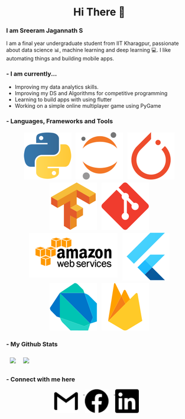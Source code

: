 <h1 align="center"> Hi There 👋 </h1>

<!--
**ssreeramj/ssreeramj** is a ✨ _special_ ✨ repository because its `README.md` (this file) appears on your GitHub profile.


### I am Sreeram Jagannath S

- 🔭 I’m currently working on an online multiplayer game using PyGame
- 🌱 I’m currently learning data structures and algorithms, flutter
- 👯 I’m looking to collaborate on ...
- 🤔 I’m looking for help with ...
- 💬 Ask me about ...
- 📫 How to reach me: ...
- 😄 Pronouns: ...
- ⚡ Fun fact: ...
-->

### I am Sreeram Jagannath S

I am a final year undergraduate student from IIT Kharagpur, passionate about data science :bar_chart:, machine learning and deep learning :computer:. I like automating things and building mobile apps.

### - I am currently...

- Improving my data analytics skills.
- Improving my DS and Algorithms for competitive programming
- Learning to build apps with  using flutter
- Working on a simple online multiplayer game using PyGame


### - Languages, Frameworks and Tools
<p align="center">
  
<img src="https://github.com/ssreeramj/ssreeramj/blob/master/assets/python.svg" alt="python" style="vertical-align:top; margin:4px">
<img src="https://github.com/ssreeramj/ssreeramj/blob/master/assets/jupyter-icon.svg" alt="jupyter-icon" style="vertical-align:top; margin:4px">
<img src="https://github.com/ssreeramj/ssreeramj/blob/master/assets/pytorch-icon.svg" alt="pytorch" style="vertical-align:top; margin:4px">
<img src="https://github.com/ssreeramj/ssreeramj/blob/master/assets/tensorflow-icon.svg" alt="tensorflow" style="vertical-align:top; margin:4px">
<img src="https://github.com/ssreeramj/ssreeramj/blob/master/assets/git-scm-icon.svg" alt="git" style="vertical-align:top; margin:4px">
<img src="https://github.com/ssreeramj/ssreeramj/blob/master/assets/aws.svg" alt="aws" style="vertical-align:top; margin:4px">
<img src="https://github.com/ssreeramj/ssreeramj/blob/master/assets/flutter.svg" alt="flutter" style="vertical-align:top; margin:4px">
<img src="https://github.com/ssreeramj/ssreeramj/blob/master/assets/dartlang-icon.svg" alt="dartlang" style="vertical-align:top; margin:4px">
<img src="https://github.com/ssreeramj/ssreeramj/blob/master/assets/firebase-icon.svg" alt="firebase" style="vertical-align:top; margin:4px">
</p>

### - My Github Stats

<img align="left" style="padding: 10px; vertical-align: top" src="https://github-readme-stats.vercel.app/api?username=ssreeramj&show_icons=true&hide=prs&count_private=true" />
<img style="padding: 10px; vertical-align: top" src="https://github-readme-stats.vercel.app/api/top-langs/?username=ssreeramj" />

### - Connect with me here
<p align="center">
<a href="mailto:ssreeramj@gmail.com"> <img src="https://github.com/ssreeramj/ssreeramj/blob/master/assets/gmail.svg" alt="gmail" height="64" width="64" style="vertical-align:top; margin-right:15px">
<a href="https://www.facebook.com/sreeramjagannath.chettiar"> <img src="https://github.com/ssreeramj/ssreeramj/blob/master/assets/facebook.svg" alt="facebook" height="64" width="64" style="vertical-align:top; margin-right:15px">
<a href="https://www.linkedin.com/in/sreeram-jagannath-0b5aa5159/"> <img src="https://github.com/ssreeramj/ssreeramj/blob/master/assets/linkedin.svg" alt="linkedin" height="64" width="64" style="vertical-align:top; margin-right:15px">
</p>


